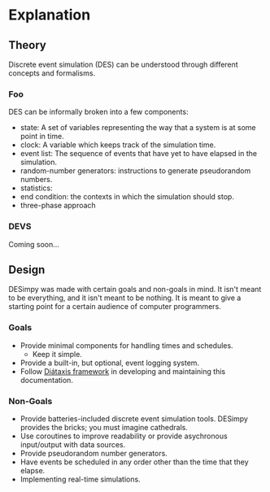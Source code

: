 # Explanation


## Theory

Discrete event simulation (DES) can be understood through different concepts and formalisms.

### Foo

DES can be informally broken into a few components:

- state: A set of variables representing the way that a system is at some point in time.
- clock: A variable which keeps track of the simulation time.
- event list: The sequence of events that have yet to have elapsed in the simulation.
- random-number generators: instructions to generate pseudorandom numbers.
- statistics:
- end condition: the contexts in which the simulation should stop.
- three-phase approach

### DEVS

Coming soon...

## Design

DESimpy was made with certain goals and non-goals in mind. It isn't meant to be everything, and it isn't meant to be nothing. It is meant to give a starting point for a certain audience of computer programmers.

### Goals

- Provide minimal components for handling times and schedules.
    - Keep it simple.
- Provide a built-in, but optional, event logging system.
- Follow [Diátaxis framework](https://www.diataxis.fr/) in developing and maintaining this documentation.

### Non-Goals

- Provide batteries-included discrete event simulation tools. DESimpy provides the bricks; you must imagine cathedrals.
- Use coroutines to improve readability or provide asychronous input/output with data sources.
- Provide pseudorandom number generators.
- Have events be scheduled in any order other than the time that they elapse.
- Implementing real-time simulations.
